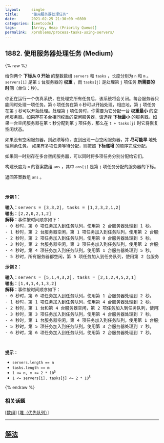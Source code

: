 ```yaml
---
layout:     single
title:      "使用服务器处理任务"
date:       2021-02-25 21:30:00 +0800
categories: [Leetcode]
tags:       [Array, Heap (Priority Queue)]
permalink:  /problems/process-tasks-using-servers/
---
```


## 1882. 使用服务器处理任务 (Medium)

{% raw %}

<p>给你两个 <strong>下标从 0 开始</strong> 的整数数组 <code>servers</code> 和 <code>tasks</code> ，长度分别为 <code>n</code>​​​​​​ 和 <code>m</code>​​​​​​ 。<code>servers[i]</code> 是第 <code>i<sup>​​​​​​</sup></code>​​​​ 台服务器的 <strong>权重</strong> ，而 <code>tasks[j]</code> 是处理第 <code>j<sup>​​​​​​</sup></code> 项任务 <strong>所需要的时间</strong>（单位：秒）。</p>

<p>你正在运行一个仿真系统，在处理完所有任务后，该系统将会关闭。每台服务器只能同时处理一项任务。第 <code>0</code> 项任务在第 <code>0</code> 秒可以开始处理，相应地，第 <code>j</code> 项任务在第 <code>j</code> 秒可以开始处理。处理第 <code>j</code> 项任务时，你需要为它分配一台 <strong>权重最小</strong> 的空闲服务器。如果存在多台相同权重的空闲服务器，请选择 <strong>下标最小</strong> 的服务器。如果一台空闲服务器在第 <code>t</code> 秒分配到第 <code>j</code> 项任务，那么在 <code>t + tasks[j]</code> 时它将恢复空闲状态。</p>

<p>如果没有空闲服务器，则必须等待，直到出现一台空闲服务器，并 <strong>尽可能早</strong> 地处理剩余任务。 如果有多项任务等待分配，则按照 <strong>下标递增</strong> 的顺序完成分配。</p>

<p>如果同一时刻存在多台空闲服务器，可以同时将多项任务分别分配给它们。</p>

<p>构建长度为 <code>m</code> 的答案数组 <code>ans</code> ，其中 <code>ans[j]</code> 是第 <code>j</code> 项任务分配的服务器的下标。</p>

<p>返回答案数组<em> </em><code>ans</code>​​​​ 。</p>

<p> </p>

<p><strong>示例 1：</strong></p>

<pre>
<strong>输入：</strong>servers = [3,3,2], tasks = [1,2,3,2,1,2]
<strong>输出：</strong>[2,2,0,2,1,2]
<strong>解释：</strong>事件按时间顺序如下：
- 0 秒时，第 0 项任务加入到任务队列，使用第 2 台服务器处理到 1 秒。
- 1 秒时，第 2 台服务器空闲，第 1 项任务加入到任务队列，使用第 2 台服务器处理到 3 秒。
- 2 秒时，第 2 项任务加入到任务队列，使用第 0 台服务器处理到 5 秒。
- 3 秒时，第 2 台服务器空闲，第 3 项任务加入到任务队列，使用第 2 台服务器处理到 5 秒。
- 4 秒时，第 4 项任务加入到任务队列，使用第 1 台服务器处理到 5 秒。
- 5 秒时，所有服务器都空闲，第 5 项任务加入到任务队列，使用第 2 台服务器处理到 7 秒。</pre>

<p><strong>示例 2：</strong></p>

<pre>
<strong>输入：</strong>servers = [5,1,4,3,2], tasks = [2,1,2,4,5,2,1]
<strong>输出：</strong>[1,4,1,4,1,3,2]
<strong>解释：</strong>事件按时间顺序如下：
- 0 秒时，第 0 项任务加入到任务队列，使用第 1 台服务器处理到 2 秒。
- 1 秒时，第 1 项任务加入到任务队列，使用第 4 台服务器处理到 2 秒。
- 2 秒时，第 1 台和第 4 台服务器空闲，第 2 项任务加入到任务队列，使用第 1 台服务器处理到 4 秒。
- 3 秒时，第 3 项任务加入到任务队列，使用第 4 台服务器处理到 7 秒。
- 4 秒时，第 1 台服务器空闲，第 4 项任务加入到任务队列，使用第 1 台服务器处理到 9 秒。
- 5 秒时，第 5 项任务加入到任务队列，使用第 3 台服务器处理到 7 秒。
- 6 秒时，第 6 项任务加入到任务队列，使用第 2 台服务器处理到 7 秒。</pre>

<p> </p>

<p><strong>提示：</strong></p>

<ul>
	<li><code>servers.length == n</code></li>
	<li><code>tasks.length == m</code></li>
	<li><code>1 <= n, m <= 2 * 10<sup>5</sup></code></li>
	<li><code>1 <= servers[i], tasks[j] <= 2 * 10<sup>5</sup></code></li>
</ul>

{% endraw %}

### 相关话题
  [[数组](https://github.com/awesee/leetcode/tree/main/tag/array/README.md)]
  [[堆（优先队列）](https://github.com/awesee/leetcode/tree/main/tag/heap-priority-queue/README.md)]

---

## [解法](https://github.com/awesee/leetcode/tree/main/problems/process-tasks-using-servers)
